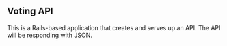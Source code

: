 
## Voting API
This is a Rails-based application that creates and serves up an API.  The API will be responding with JSON.
 
